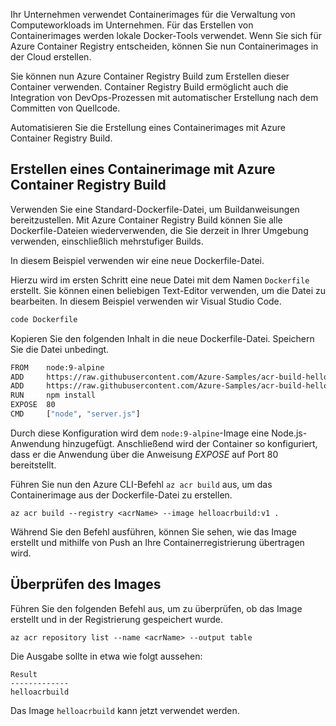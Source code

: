 Ihr Unternehmen verwendet Containerimages für die Verwaltung von Computeworkloads im Unternehmen. Für das Erstellen von Containerimages werden lokale Docker-Tools verwendet. Wenn Sie sich für Azure Container Registry entscheiden, können Sie nun Containerimages in der Cloud erstellen. 

Sie können nun Azure Container Registry Build zum Erstellen dieser Container verwenden. Container Registry Build ermöglicht auch die Integration von DevOps-Prozessen mit automatischer Erstellung nach dem Committen von Quellcode.

Automatisieren Sie die Erstellung eines Containerimages mit Azure Container Registry Build.

## <a name="create-a-container-image-with-azure-container-registry-build"></a>Erstellen eines Containerimage mit Azure Container Registry Build

Verwenden Sie eine Standard-Dockerfile-Datei, um Buildanweisungen bereitzustellen. Mit Azure Container Registry Build können Sie alle Dockerfile-Dateien wiederverwenden, die Sie derzeit in Ihrer Umgebung verwenden, einschließlich mehrstufiger Builds.

In diesem Beispiel verwenden wir eine neue Dockerfile-Datei. 

Hierzu wird im ersten Schritt eine neue Datei mit dem Namen `Dockerfile` erstellt. Sie können einen beliebigen Text-Editor verwenden, um die Datei zu bearbeiten. In diesem Beispiel verwenden wir Visual Studio Code.

```bash
code Dockerfile
```

Kopieren Sie den folgenden Inhalt in die neue Dockerfile-Datei. Speichern Sie die Datei unbedingt. 

```bash
FROM    node:9-alpine
ADD     https://raw.githubusercontent.com/Azure-Samples/acr-build-helloworld-node/master/package.json /
ADD     https://raw.githubusercontent.com/Azure-Samples/acr-build-helloworld-node/master/server.js /
RUN     npm install
EXPOSE  80
CMD     ["node", "server.js"]
```

Durch diese Konfiguration wird dem `node:9-alpine`-Image eine Node.js-Anwendung hinzugefügt. Anschließend wird der Container so konfiguriert, dass er die Anwendung über die Anweisung *EXPOSE* auf Port 80 bereitstellt.

Führen Sie nun den Azure CLI-Befehl `az acr build` aus, um das Containerimage aus der Dockerfile-Datei zu erstellen.

```azurecli
az acr build --registry <acrName> --image helloacrbuild:v1 .
```

Während Sie den Befehl ausführen, können Sie sehen, wie das Image erstellt und mithilfe von Push an Ihre Containerregistrierung übertragen wird.

## <a name="verify-the-image"></a>Überprüfen des Images

Führen Sie den folgenden Befehl aus, um zu überprüfen, ob das Image erstellt und in der Registrierung gespeichert wurde.

```azurecli
az acr repository list --name <acrName> --output table
```

Die Ausgabe sollte in etwa wie folgt aussehen:

```console
Result
-------------
helloacrbuild
```

Das Image `helloacrbuild` kann jetzt verwendet werden.
